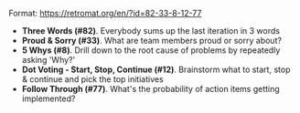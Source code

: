 Format: https://retromat.org/en/?id=82-33-8-12-77

- **Three Words (#82)**. Everybody sums up the last iteration in 3 words
- **Proud & Sorry (#33)**. What are team members proud or sorry about?
- **5 Whys (#8)**. Drill down to the root cause of problems by repeatedly asking 'Why?'
- **Dot Voting - Start, Stop, Continue (#12)**. Brainstorm what to start, stop & continue and pick the top initiatives
- **Follow Through (#77)**. What's the probability of action items getting implemented?
